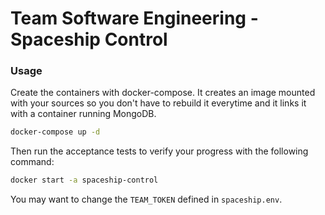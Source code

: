 # Team Software Engineering - Spaceship Control

### Usage

Create the containers with docker-compose. It creates an image mounted with
your sources so you don't have to rebuild it everytime and it links it with a
container running MongoDB.

```sh
docker-compose up -d
```

Then run the acceptance tests to verify your progress with the following
command:

```sh
docker start -a spaceship-control
```

You may want to change the `TEAM_TOKEN` defined in `spaceship.env`.
